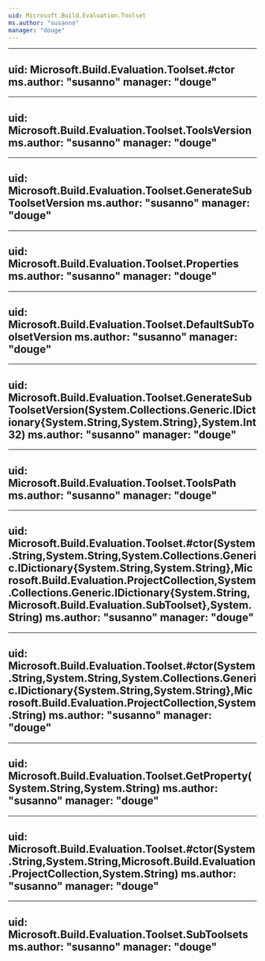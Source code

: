 ```yaml
---
uid: Microsoft.Build.Evaluation.Toolset
ms.author: "susanno"
manager: "douge"
---
```


---
uid: Microsoft.Build.Evaluation.Toolset.#ctor
ms.author: "susanno"
manager: "douge"
---

---
uid: Microsoft.Build.Evaluation.Toolset.ToolsVersion
ms.author: "susanno"
manager: "douge"
---

---
uid: Microsoft.Build.Evaluation.Toolset.GenerateSubToolsetVersion
ms.author: "susanno"
manager: "douge"
---

---
uid: Microsoft.Build.Evaluation.Toolset.Properties
ms.author: "susanno"
manager: "douge"
---

---
uid: Microsoft.Build.Evaluation.Toolset.DefaultSubToolsetVersion
ms.author: "susanno"
manager: "douge"
---

---
uid: Microsoft.Build.Evaluation.Toolset.GenerateSubToolsetVersion(System.Collections.Generic.IDictionary{System.String,System.String},System.Int32)
ms.author: "susanno"
manager: "douge"
---

---
uid: Microsoft.Build.Evaluation.Toolset.ToolsPath
ms.author: "susanno"
manager: "douge"
---

---
uid: Microsoft.Build.Evaluation.Toolset.#ctor(System.String,System.String,System.Collections.Generic.IDictionary{System.String,System.String},Microsoft.Build.Evaluation.ProjectCollection,System.Collections.Generic.IDictionary{System.String,Microsoft.Build.Evaluation.SubToolset},System.String)
ms.author: "susanno"
manager: "douge"
---

---
uid: Microsoft.Build.Evaluation.Toolset.#ctor(System.String,System.String,System.Collections.Generic.IDictionary{System.String,System.String},Microsoft.Build.Evaluation.ProjectCollection,System.String)
ms.author: "susanno"
manager: "douge"
---

---
uid: Microsoft.Build.Evaluation.Toolset.GetProperty(System.String,System.String)
ms.author: "susanno"
manager: "douge"
---

---
uid: Microsoft.Build.Evaluation.Toolset.#ctor(System.String,System.String,Microsoft.Build.Evaluation.ProjectCollection,System.String)
ms.author: "susanno"
manager: "douge"
---

---
uid: Microsoft.Build.Evaluation.Toolset.SubToolsets
ms.author: "susanno"
manager: "douge"
---
